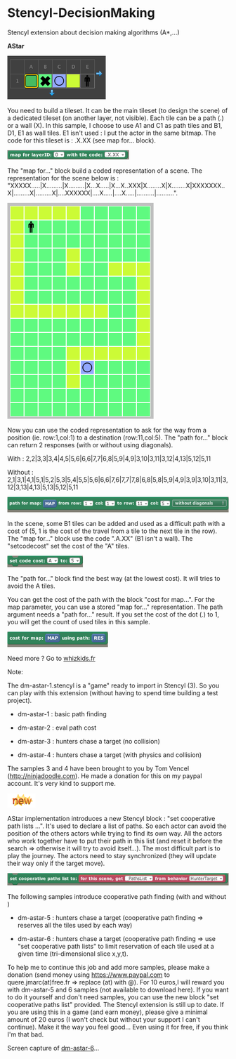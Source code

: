 Stencyl-DecisionMaking
======================

Stencyl extension about decision making algorithms (A*,...)

**AStar**

![tileset](/doc/tileset.png?raw=true)

You need to build a tileset. It can be the main tileset (to design the scene) of a dedicated tileset (on another layer, not visible). Each tile can be a path (.) or a wall (X). In this sample, I choose to use A1 and C1 as path tiles and B1, D1, E1 as wall tiles. E1 isn't used : I put the actor in the same bitmap. The code for this tileset is : .X.XX (see map for... block).

![mapfor](/doc/mapfor.png?raw=true)

The "map for..." block build a coded representation of a scene. The representation for the scene below is : "XXXXX.....|X.........|X.........|X...X.....|X...X..XXX|X........X|X........X|XXXXXXX..X|.........X|.........X|....XXXXXX|....X.....|....X.....|..........|..........".

![scene](/doc/scene.png?raw=true)

Now you can use the coded representation to ask for the way from a position (ie. row:1,col:1) to a destination (row:11,col:5). The "path for..." block can return 2 responses (with or without using diagonals).

With : 2,2|3,3|3,4|4,5|5,6|6,6|7,7|6,8|5,9|4,9|3,10|3,11|3,12|4,13|5,12|5,11

Without : 2,1|3,1|4,1|5,1|5,2|5,3|5,4|5,5|5,6|6,6|7,6|7,7|7,8|6,8|5,8|5,9|4,9|3,9|3,10|3,11|3,12|3,13|4,13|5,13|5,12|5,11

![pathfor](/doc/pathfor.png?raw=true)

In the scene, some B1 tiles can be added and used as a difficult path with a cost of (5, 1 is the cost of the travel from a tile to the next tile in the row). The "map for..." block use the code ".A.XX" (B1 isn't a wall). The "setcodecost" set the cost of the "A" tiles.

![setcost](/doc/setcost.png?raw=true)

The "path for..." block find the best way (at the lowest cost). It will tries to avoid the A tiles.

You can get the cost of the path with the block "cost for map...". For the map parameter, you can use a stored "map for..." representation. The path argument needs a "path for..." result. If you set the cost of the dot (.) to 1, you will get the count of used tiles in this sample.

![costformap](/doc/costformap.png?raw=true)


Need more ? Go to [whizkids.fr](http://whizkids.fr)

Note:

The dm-astar-1.stencyl is a "game" ready to import in Stencyl (3). So you can play with this extension (without having to spend time building a test project).

- dm-astar-1 : basic path finding

- dm-astar-2 : eval path cost

- dm-astar-3 : hunters chase a target (no collision)

- dm-astar-4 : hunters chase a target (with physics and collision)

The samples 3 and 4 have been brought to you by Tom Vencel (http://ninjadoodle.com). He made a donation for this on my paypal account. It's very kind to support me.

![new](/doc/new.png?raw=true)

AStar implementation introduces a new Stencyl block : "set cooperative path lists ...".  It's used to declare a list of paths. So each actor can avoid the position of the others actors while trying to find its own way. All the actors who work together have to put their path in this list (and reset it before the search => otherwise it will try to avoid itself…). The most difficult part is to play the journey. The actors need to stay synchronized (they will update their way only if the target move).

![setcooperativepathslist](/doc/setcooperativepathslist.png?raw=true)

The following samples introduce cooperative path finding (with and without )

- dm-astar-5 : hunters chase a target (cooperative path finding => reserves all the tiles used by each way)

- dm-astar-6 : hunters chase a target (cooperative path finding => use "set cooperative path lists" to limit reservation of each tile used at a given time (tri-dimensional slice x,y,t).

To help me to continue this job and add more samples, please make a donation (send money using https://www.paypal.com to quere.jmarc(at)free.fr => replace (at) with @). For 10 euros,I will reward you with dm-astar-5 and 6 samples (not available to download here). If you want to do it yourself and don't need samples, you can use the new block "set cooperative paths list" provided. The Stencyl extension is still up to date. If you are using this in a game (and earn money), please give a minimal amount of 20 euros (I won't check but without your support I can't continue). Make it the way you feel good... Even using it for free, if you think I'm that bad.

Screen capture of [dm-astar-6](http://youtu.be/-QsCyc02LQc)...
